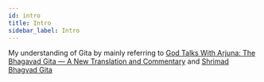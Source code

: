 ```yaml
---
id: intro
title: Intro
sidebar_label: Intro
---
```


My understanding of Gita by mainly referring to [God Talks With Arjuna: The Bhagavad Gita — A New Translation and Commentary](<https://bookstore.yssofindia.org/product/god-talks-with-arjuna:-the-bhagavad-gita-(Paperback)>) and [Shrimad Bhagvad Gita](http://www.ibiblio.org/ram/publ_01.htm#%E0%A4%B6%E0%A5%8D%E0%A4%B0%E0%A5%80%E0%A4%AE%E0%A4%A6%E0%A5%8D%E0%A4%AD%E0%A4%97%E0%A4%B5%E0%A4%A6%E0%A5%8D%E0%A4%97%E0%A5%80%E0%A4%A4%E0%A4%BE%20-%20%E0%A4%AD%E0%A4%BE%E0%A4%B7%E0%A4%BE%20%E0%A4%AD%E0%A4%BE%E0%A4%B7%E0%A5%8D%E0%A4%AF)
